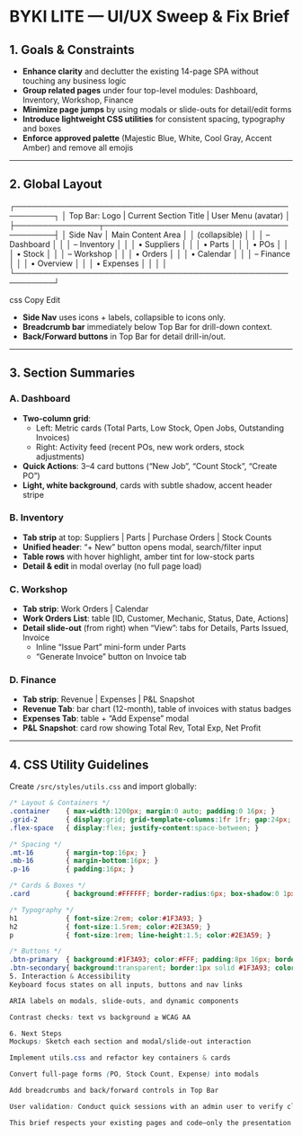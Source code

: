 # BYKI LITE — UI/UX Sweep & Fix Brief

## 1. Goals & Constraints  
- **Enhance clarity** and declutter the existing 14-page SPA without touching any business logic  
- **Group related pages** under four top-level modules: Dashboard, Inventory, Workshop, Finance  
- **Minimize page jumps** by using modals or slide-outs for detail/edit forms  
- **Introduce lightweight CSS utilities** for consistent spacing, typography and boxes  
- **Enforce approved palette** (Majestic Blue, White, Cool Gray, Accent Amber) and remove all emojis

---

## 2. Global Layout  

┌─────────────────────────────────────────────────────────┐
│ Top Bar: Logo | Current Section Title | User Menu (avatar) │
├───────────────┬─────────────────────────────────────────┤
│ Side Nav │ Main Content Area │
│ (collapsible) │ │
│ – Dashboard │ │
│ – Inventory │ │
│ • Suppliers │ │
│ • Parts │ │
│ • POs │ │
│ • Stock │ │
│ – Workshop │ │
│ • Orders │ │
│ • Calendar │ │
│ – Finance │ │
│ • Overview │ │
│ • Expenses │ │
│ │
└─────────────────────────────────────────────────────────┘

css
Copy
Edit

- **Side Nav** uses icons + labels, collapsible to icons only.  
- **Breadcrumb bar** immediately below Top Bar for drill-down context.  
- **Back/Forward buttons** in Top Bar for detail drill-in/out.

---

## 3. Section Summaries  

### A. Dashboard  
- **Two-column grid**:  
  - Left: Metric cards (Total Parts, Low Stock, Open Jobs, Outstanding Invoices)  
  - Right: Activity feed (recent POs, new work orders, stock adjustments)  
- **Quick Actions**: 3–4 card buttons (“New Job”, “Count Stock”, “Create PO”)  
- **Light, white background**, cards with subtle shadow, accent header stripe

### B. Inventory  
- **Tab strip** at top: Suppliers | Parts | Purchase Orders | Stock Counts  
- **Unified header**: “+ New” button opens modal, search/filter input  
- **Table rows** with hover highlight, amber tint for low-stock parts  
- **Detail & edit** in modal overlay (no full page load)

### C. Workshop  
- **Tab strip**: Work Orders | Calendar  
- **Work Orders List**: table [ID, Customer, Mechanic, Status, Date, Actions]  
- **Detail slide-out** (from right) when “View”: tabs for Details, Parts Issued, Invoice  
  - Inline “Issue Part” mini-form under Parts  
  - “Generate Invoice” button on Invoice tab  

### D. Finance  
- **Tab strip**: Revenue | Expenses | P&L Snapshot  
- **Revenue Tab**: bar chart (12-month), table of invoices with status badges  
- **Expenses Tab**: table + “Add Expense” modal  
- **P&L Snapshot**: card row showing Total Rev, Total Exp, Net Profit  

---

## 4. CSS Utility Guidelines  
Create `/src/styles/utils.css` and import globally:

```css
/* Layout & Containers */
.container    { max-width:1200px; margin:0 auto; padding:0 16px; }
.grid-2       { display:grid; grid-template-columns:1fr 1fr; gap:24px; }
.flex-space   { display:flex; justify-content:space-between; }

/* Spacing */
.mt-16        { margin-top:16px; }
.mb-16        { margin-bottom:16px; }
.p-16         { padding:16px; }

/* Cards & Boxes */
.card         { background:#FFFFFF; border-radius:6px; box-shadow:0 1px 4px rgba(0,0,0,0.1); padding:16px; }

/* Typography */
h1            { font-size:2rem; color:#1F3A93; }
h2            { font-size:1.5rem; color:#2E3A59; }
p             { font-size:1rem; line-height:1.5; color:#2E3A59; }

/* Buttons */
.btn-primary  { background:#1F3A93; color:#FFF; padding:8px 16px; border-radius:4px; }
.btn-secondary{ background:transparent; border:1px solid #1F3A93; color:#1F3A93; }
5. Interaction & Accessibility
Keyboard focus states on all inputs, buttons and nav links

ARIA labels on modals, slide-outs, and dynamic components

Contrast checks: text vs background ≥ WCAG AA

6. Next Steps
Mockups: Sketch each section and modal/slide-out interaction

Implement utils.css and refactor key containers & cards

Convert full-page forms (PO, Stock Count, Expense) into modals

Add breadcrumbs and back/forward controls in Top Bar

User validation: Conduct quick sessions with an admin user to verify clarity

This brief respects your existing pages and code—only the presentation layer changes to a cleaner, more modular UI/UX.
